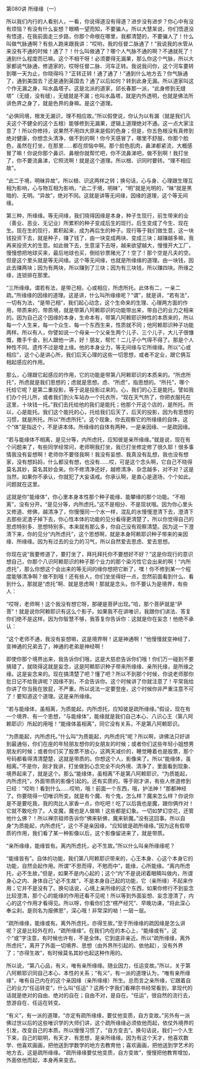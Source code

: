 第080讲 所缘缘（一）

所以我们内行的人看别人，一看，你说得道没有得道？进步没有进步？你心中有没有烦恼？有没有什么妄想？眼睛一望而知，不要骗人。所以大慧杲说，你们悟道没有悟道，在我前面走三步路，你那个命根在哪里，我都清楚的，不要骗人了！什么叫做气脉通啊？有些人跑来跟我讲：“哎哟，我的任督二脉通了！”我说我的水管从来没有不通的时候！通了？！什么叫做通了？哪个人气脉不通的啊？不通就死了！通到什么程度而已嘛。这个不相干呀！必须要得无漏果，那么你这个气脉，所以大家都说气脉通，修道家的，哎呀任督二脉、河车正转。我说我问你，这个河车要转到哪一天为止，你晓得吗？“正转正转！通了通了！”通到什么地方去？你气脉通了，通到美国去？还是通到英国去？通了以后如何？转到此身无漏。所以道家叫这个作无漏之身，叫水晶塔子。这是北派的道家，邱长春那一派，“此身修到无缝塔”（无缝，没有缝），无缝就是不漏；也叫水晶塔，就是内外透明，也就是佛法所讲色界之身了，就是色界的身嘛。是这个道理。

“必俱同境，根发无漏识，理不相应故。”所以假使说，你认为以有漏（就是我们凡夫这个不健全的这个五根）能够修到无漏果，逻辑上道理绝对不通。这一点大家注意了！所以你修持，说果然不用四大原来是假的色身；但是，你五色根没有真修到绝对健康，你想念头清净，做不到的啊！你今天感冒了，哪里不舒服，你那个脸色，虽然在打坐，在那里……都在烦恼中啊。那个脸色肌肉，鼻涕都紧流，大概感冒了嘛！你说你那个鼻识、鼻根你就帮忙吧，你不流鼻涕吧，做不到啊！我打坐了，你不要流鼻涕，它照流啊！就是这个道理。所以根、识同时要转。“理不相应故”。

“此二于境，明昧异故”。所以根、识这两样之转；换句话，心与身、心理跟生理互相为影响，心与物互相为影响，“此二于境，明昧”，“明”就是光明的，“昧”就是黑暗的、无明。“异故”，绝对不同。这就是讲等无间缘，因缘的道理，这个等无间缘。

第三种，所缘缘。等无间缘，我们晓得因缘是本身，种子生现行，前生带来的业（善业、恶业、无记业）所累积的种子变成后生的现行。后生变成了今生、现在生。现在生的现行，累积起来，成为再后生的种子。现行等于我们做生意，这一块钱投资下去，就是种子，赚了钱了，由一块变成两块、变成三块；越赚越多嘛，我再来投资大的生意。如此做下去，生意滚下去呀，越来欲望越大，慢慢开大工厂，慢慢想把地球买来，最后地球也买，倒给钞票赌光了！空了！那个空是凡夫的空。但是这个里头就是等无间缘。这个等无间缘，也就是所缘缘的道理。由一块钱，因此去赚两块；因为有两块，所以赚到了三块；因为有三块钱，所以赚四块。所缘之缘，连锁排在那里。

“三所缘缘。谓若有法，是带己相，心或相应，所虑所托。此体有二，一亲二疏。”所缘缘的因缘的道理。这是讲，什么叫所缘缘呢？“谓”，就是讲，“若有法”，一切有为法，“是带己相”，我们起心动念，这个生命来的生理、心理两方面的作用，带质来的，带质境，就是带第八阿赖耶识的功能带出来，带自己的业力之相来的。因为自己这个因缘的本身，生命本有，带第八阿赖耶识种性的本质来的，所以每一个人生来，每一个众生、每一个东西生来，性质就不同；他阿赖耶识种子功能两样。所以有人，你譬如说一个母亲一个父亲生两个儿子、三个儿子，大儿子很慷慨，撒手千金，别人跟他一讲，好！朋友，帮忙！二儿子小气得不得了。那是个人种性不同。遗传不过是增上缘。他的本身业力，等无间缘与它所缘缘。所以“心或相应”，这个心是讲心所，我们后天心理的这些一切思想，或者不定业，跟它俩互相起感应的作用。

那么，心理跟它起感应的作用，它的功能是带第八阿赖耶识的本质来的。“所虑所托”，所虑就是我们思想的；虑就是思想。虑、“所虑”，指思想的。“所托”，哪个托给它呢？是第二重投影，等于说是投影过来的。心，我们的心王是能托。譬如我们办个托儿所，或者我们到火车站办一个托衣所，“现在天气热了，你把衣服托在这里，十块钱一托。”我们去托给他的我们是能托；他那个开这个店的，是所托。所以，心是能托。我们这个能托的心，托给我们后天了，后天的投影，因为有思想的习惯，就是所托。所以“所虑所托”。这个现象，你去观察它的所缘缘的自体，这个“体”是指这个，不是讲本体。所缘缘的自体有两种，一是亲因缘、一是疏因缘。

“若与能缘体不相离，是见分等，内所虑托，应知彼是亲所缘缘。”就是说，现在有个问题来了，有些同学经常问，老师啊我打坐，我已打坐修定修了很久耶！很多事情我没有妄想啊！老师你不要怪我啊！我没有妄想、我真没有乱想，我也没有想家，没有想妈妈，什么都没有想，也没有……哎，可是这个念头啊，它自己不晓得莫名其妙，莫名其妙会来。你不修清净还好，越修清净、杂念越多，对不对？这是当然，如果你不承认，你就犯了大妄语戒。你承认啊，是直心是道场，个个如此。问题就在这里。

这就是你”能缘体”，你心里本身本性那个种子能缘、能攀缘的那个功能。“不相离”，没有分开。“是见分等，内所虑托。”这不是相分、不是现状哦。因为你心里头又修道、修佛，越清净了，你慢慢同一个水一样，混乱的水慢慢澄清下去，澄清下去那些泥渣子掉下去，你心性本体的功能的见分看得更清楚了，所以你觉得自己的思虑特别多、思想特别多。本来就有那么多，你自己没有观察清楚。因为这一下澄清下来，你的见分“内所虑托”，这个思想啊，就是本身阿赖耶识种子带来的亲因缘、所缘缘。因为有过去的业力的习气，所以自然爱去思虑、爱去思想。

你现在说“我要修道了，要打坐了，拜托拜托你不要想好不好？”这是你现行的意识想自己，你那个八识阿赖耶识的种子那个业力的那个染污性它会出来的啊！“内所虑托”，那么你想这个会出来的等无间的缘你想把它断了，嘿！你不修到某一个程度能够清净啊？做不到哦！还有些人，你们坐坐得好一点，忽然前面看到什么、看到什么，那就是“虑托”啊、就是思虑啊！那就是念头。你不要认为是境界，有些人：

“哎呀，老师啊！这个我没有想它呀，那硬是菩萨出现。”哈，那个菩萨就是“萨菩”！就是说你阿赖耶识有这么个影子。如果我不在讲唯识，我跟你们讲法、答复你们绝不是这样。因为你智慧不够，我答复你告诉你：这就是你在妄念！他绝不承认：

“这个老师不通，我没有妄想嘛，这是境界啊！这是神通啊！”他慢慢就变神经了，变神通的兄弟去了，神通的老弟是神经啊！

即使你那个境界出来，我告诉你们哦，这是大慈悲告诉你们哦！你们万一碰到不要搞错了，就晓得这就是妄念，这是阿赖耶识种子带来所缘缘、亲所托缘，是所缘之缘。这是妄念来的。现在搞清楚了吧？懂了吧？所以不到那个时候，你说老师那你批日记不给我讲呢？因缘不到，不会告诉你。这个时候讲了你就注意了！平常我给你讲了你当我在放屁，不严重。所以说法一定要登座，这个时候你非严重注意不可了！要知道这个道理。这是亲所缘缘。

“若与能缘体，虽相离，为质能起，内所虑托，应知彼是疏所缘缘。”假设，现在有一个境界、有一个思想，“与能缘体”，能缘就是我们自己本心、八识心王（第八阿赖耶识）所起的用哦！“能缘体虽相离”，同它没有关系，不是第八阿赖耶识。

“为质能起，内所虑托。”什么叫“为质能起，内所虑托”呢？所以啊，讲佛法只好讲到最通俗，你们在座的年轻朋友想你的女朋友的时候；或者你们这些年轻小姐想男朋友的时候；或者你们买了股票不放心，这两天减价的，睡觉睡着也是股票，那个号码都看得清清楚楚，这就是带质的。你想这个人，影像来了。所以“能缘体，虽相离。”不是你，刚才我讲，打坐做到心念完全不向外境、清净了，里面看到现象、境界起来了，就是这个。那么“能缘体，虽相离”不是第八阿赖耶识，“为质能起，内所虑托”，外面带质的影像引起的。还有实质的。等于刚才讲，有些人修道修到已经：“哎哟！看到什么……哎哟，哦！前面一个东西，哦，护法神！”那都神经了。你要晓得一切唯识所变。就是有个魔、有个鬼，怎么样？魔来怎么样？你说你是不是要吃我，我的肉比人家香一点，你吃吧！吃了以后我也是魔，跟你俩作对！它就不敢吃你了。人变魔，魔也是人做嘛！这些都是幻象。一切如梦幻空花，还管他什么佛？！所以禅宗祖师告诉你“佛来斩佛，魔来斩魔。”没有这回事。所以自身“为质能起，内所虑托”，这个不是亲因缘，“应知彼是疏所缘缘。”因为这有假带质的作用，我们看了某一种影像以后，这个影像留进来了，就是带质。

“亲所缘缘，能缘皆有。离内所虑托，必不生故。”所以什么叫亲所缘缘呢？

“能缘皆有”。自体的功能，我们第八阿赖耶识带来的，心王本身、心这个本身它的功能，自然会起作用。所谓“不思而得，不勉而中”，能缘，心所能缘。“离内所虑托，必不生故，”但是，如果不是内心起的；这个“内”不是说闭着眼睛叫做内，所谓身心之内、身体自己“必不生故”，不是本身自己起的功能，它（亲所缘）不起来作用；它并不是没有了。换句话说，心境上亲所缘的这个东西，如果你修行不到妄念比较澄清，那个心的能缘的作用还看不见呢！所以等到外面妄想、妄念澄清了，内心的这个作用才看得见。所以呀，你看你们念“楞严经咒”、早晚功课，“将此深心奉尘刹，是则名为报佛恩”，深心哦！非常深的呦！一层一层。

“疏所缘缘，能缘或有。离外所虑托，亦得生故。”至于所缘缘的疏因缘是怎么讲呢？这是比较外在的，“疏所缘缘”。在我们内在的本心上，“能缘或有”，这个“或”字注意，有时候也许有，不是全体。它到底非亲近。所以“疏所缘缘，离外所虑托”，离开了外面一切境界、思想（由外界所引起的、依他起），没有外界了；“亦得生故”，有时候莫名其妙也起这种作用的。

所以说，“第八心品，有义，唯有亲所缘缘。随业因力，任运变故。”所以，关于第八阿赖耶识同自己本心、本性的关系；“有义”，有一派的道理认为，“唯有亲所缘缘”，唯有自己内在的这个亲因缘（亲所缘缘）所生。总而言之亲所缘，它跟着自己的业力“任运转变”，什么叫“任运”？这两个字我们看禅宗书经常看到，拿现代的话就是绝对的自由、绝对的自在；自由不对，是自在。“任运”，很自然的流行去，悠游自在、任运在转变。

“有义”，有一派的道理，“亦定有疏所缘缘，要仗他变质，自方变故。”另外有一派佛过世以后的这些唯识学的大师们讲，这个疏所缘缘必须依他而起，依仗外境界的引发，改变自己的本质。所以慢慢习惯了，“自方变去”。换句话说，我们一个人生下来，自己的聪明，有天才、有思想，是亲所缘缘。因为有这个天才，他喜欢数学、他喜欢画画，把他送到学数学的地方去教育他；喜欢画画，把他送到学艺术的地方去，这是疏所缘缘。“疏所缘缘要仗他变质，自方变故”，慢慢把他教育增加，外面依他而起，本身再来变去。


